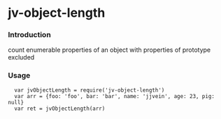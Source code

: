# jv-object-length

### Introduction
count enumerable properties of an object with properties of prototype excluded

### Usage

```
  var jvObjectLength = require('jv-object-length')
  var arr = {foo: 'foo', bar: 'bar', name: 'jjvein', age: 23, pig: null}
  var ret = jvObjectLength(arr)
```

